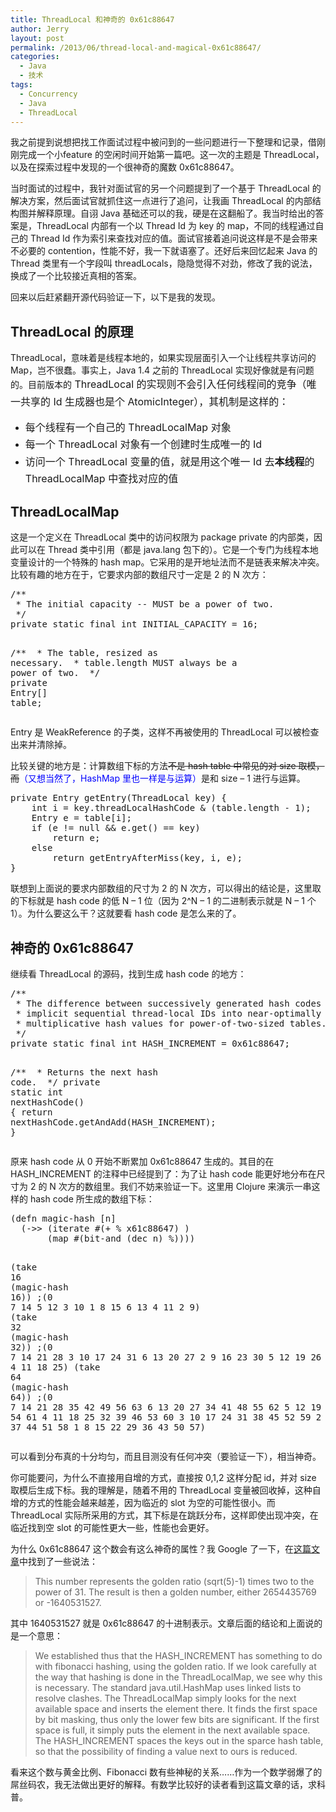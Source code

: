 ```yaml
---
title: ThreadLocal 和神奇的 0x61c88647
author: Jerry
layout: post
permalink: /2013/06/thread-local-and-magical-0x61c88647/
categories:
  - Java
  - 技术
tags:
  - Concurrency
  - Java
  - ThreadLocal
---
```

我之前提到说想把找工作面试过程中被问到的一些问题进行一下整理和记录，借刚刚完成一个小feature 的空闲时间开始第一篇吧。这一次的主题是 ThreadLocal，以及在探索过程中发现的一个很神奇的魔数 0x61c88647。

当时面试的过程中，我针对面试官的另一个问题提到了一个基于 ThreadLocal 的解决方案，然后面试官就抓住这一点进行了追问，让我画 ThreadLocal 的内部结构图并解释原理。自诩 Java 基础还可以的我，硬是在这翻船了。我当时给出的答案是，ThreadLocal 内部有一个以 Thread Id 为 key 的 map，不同的线程通过自己的 Thread Id 作为索引来查找对应的值。面试官接着追问说这样是不是会带来不必要的 contention，性能不好，我一下就语塞了。还好后来回忆起来 Java 的 Thread 类里有一个字段叫 threadLocals，隐隐觉得不对劲，修改了我的说法，换成了一个比较接近真相的答案。

回来以后赶紧翻开源代码验证一下，以下是我的发现。

## ThreadLocal 的原理

ThreadLocal，意味着是线程本地的，如果实现层面引入一个让线程共享访问的 Map，岂不很蠢。事实上，Java 1.4 之前的 ThreadLocal 实现好像就是有问题的。目前版本的<span style="line-height: 1.714285714; font-size: 1rem;"> ThreadLocal 的实现则不会引入任何线程间的竞争（唯一共享的 Id 生成器也是个 AtomicInteger），其机制是这样的：</span>

*   <span style="line-height: 1.714285714; font-size: 1rem;">每个线程有一个自己的 ThreadLocalMap 对象</span>
*   <span style="line-height: 1.714285714; font-size: 1rem;">每一个 ThreadLocal 对象有一个创建时生成唯一的 Id</span>
*   <span style="line-height: 1.714285714; font-size: 1rem;">访问一个 ThreadLocal 变量的值，就是用这个唯一 Id 去<strong>本线程</strong>的 ThreadLocalMap 中查找对应的值</span>

## ThreadLocalMap

这是一个定义在 ThreadLocal 类中的访问权限为 package private 的内部类，因此可以在 Thread 类中引用（都是 java.lang 包下的）。它是一个专门为线程本地变量设计的一个特殊的 hash map。它采用的是开地址法而不是链表来解决冲突。比较有趣的地方在于，它要求内部的数组尺寸一定是 2 的 N 次方：

<div class="highlight">
  <pre><span class="cm">/**</span>
<span class="cm"> * The initial capacity -- MUST be a power of two.</span>
<span class="cm"> */</span>
<span class="kd">private</span> <span class="kd">static</span> <span class="kd">final</span> <span class="kt">int</span> <span class="n">INITIAL_CAPACITY</span> <span class="o">=</span> <span class="mi">16</span><span class="o">;</span>

<span class="cm">/**</span>
<span class="cm"> * The table, resized as necessary.</span>
<span class="cm"> * table.length MUST always be a power of two.</span>
<span class="cm"> */</span>
<span class="kd">private</span> <span class="n">Entry</span><span class="o">[]</span> <span class="n">table</span><span class="o">;</span>
</pre>
</div>

Entry 是 WeakReference 的子类，这样不再被使用的 ThreadLocal 可以被检查出来并清除掉。

比较关键的地方是：计算数组下标的方法<del>不是 hash table 中常见的对 size 取模，而</del><span style="color: #0000ff;">（又想当然了，HashMap 里也一样是与运算）</span>是和 size &#8211; 1 进行与运算。

<div class="highlight">
  <pre><span class="kd">private</span> <span class="n">Entry</span> <span class="nf">getEntry</span><span class="o">(</span><span class="n">ThreadLocal</span> <span class="n">key</span><span class="o">)</span> <span class="o">{</span>
    <span class="kt">int</span> <span class="n">i</span> <span class="o">=</span> <span class="n">key</span><span class="o">.</span><span class="na">threadLocalHashCode</span> <span class="o">&</span> <span class="o">(</span><span class="n">table</span><span class="o">.</span><span class="na">length</span> <span class="o">-</span> <span class="mi">1</span><span class="o">);</span>
    <span class="n">Entry</span> <span class="n">e</span> <span class="o">=</span> <span class="n">table</span><span class="o">[</span><span class="n">i</span><span class="o">];</span>
    <span class="k">if</span> <span class="o">(</span><span class="n">e</span> <span class="o">!=</span> <span class="kc">null</span> <span class="o">&&</span> <span class="n">e</span><span class="o">.</span><span class="na">get</span><span class="o">()</span> <span class="o">==</span> <span class="n">key</span><span class="o">)</span>
        <span class="k">return</span> <span class="n">e</span><span class="o">;</span>
    <span class="k">else</span>
        <span class="k">return</span> <span class="nf">getEntryAfterMiss</span><span class="o">(</span><span class="n">key</span><span class="o">,</span> <span class="n">i</span><span class="o">,</span> <span class="n">e</span><span class="o">);</span>
<span class="o">}</span>
</pre>
</div>

联想到上面说的要求内部数组的尺寸为 2 的 N 次方，可以得出的结论是，这里取的下标就是 hash code 的低 N &#8211; 1 位（因为 2^N &#8211; 1 的二进制表示就是 N &#8211; 1 个 1）。为什么要这么干？这就要看 hash code 是怎么来的了。

## 神奇的 0x61c88647

继续看 ThreadLocal 的源码，找到生成 hash code 的地方：

<div class="highlight">
  <pre><span class="cm">/**</span>
<span class="cm"> * The difference between successively generated hash codes - turns</span>
<span class="cm"> * implicit sequential thread-local IDs into near-optimally spread</span>
<span class="cm"> * multiplicative hash values for power-of-two-sized tables.</span>
<span class="cm"> */</span>
<span class="kd">private</span> <span class="kd">static</span> <span class="kd">final</span> <span class="kt">int</span> <span class="n">HASH_INCREMENT</span> <span class="o">=</span> <span class="mh">0x61c88647</span><span class="o">;</span>

<span class="cm">/**</span>
<span class="cm"> * Returns the next hash code.</span>
<span class="cm"> */</span>
<span class="kd">private</span> <span class="kd">static</span> <span class="kt">int</span> <span class="nf">nextHashCode</span><span class="o">()</span> <span class="o">{</span>
    <span class="k">return</span> <span class="n">nextHashCode</span><span class="o">.</span><span class="na">getAndAdd</span><span class="o">(</span><span class="n">HASH_INCREMENT</span><span class="o">);</span>
<span class="o">}</span>
</pre>
</div>

原来 hash code 从 0 开始不断累加 0x61c88647 生成的。其目的在 HASH_INCREMENT 的注释中已经提到了：为了让 hash code 能更好地分布在尺寸为 2 的 N 次方的数组里。我们不妨来验证一下。这里用 Clojure 来演示一串这样的 hash code 所生成的数组下标：

<div class="highlight">
  <pre><span class="p">(</span><span class="kd">defn </span><span class="nv">magic-hash</span> <span class="p">[</span><span class="nv">n</span><span class="p">]</span>
  <span class="p">(</span><span class="nf">-&gt;&gt;</span> <span class="p">(</span><span class="nb">iterate </span><span class="o">#</span><span class="p">(</span><span class="nb">+ </span><span class="nv">%</span> <span class="mi"></span><span class="nv">x61c88647</span><span class="p">)</span> <span class="mi"></span><span class="p">)</span>
       <span class="p">(</span><span class="nb">map </span><span class="o">#</span><span class="p">(</span><span class="nb">bit-and </span><span class="p">(</span><span class="nb">dec </span><span class="nv">n</span><span class="p">)</span> <span class="nv">%</span><span class="p">))))</span>

<span class="p">(</span><span class="nb">take </span><span class="mi">16</span> <span class="p">(</span><span class="nf">magic-hash</span> <span class="mi">16</span><span class="p">))</span>
<span class="c1">;(0 7 14 5 12 3 10 1 8 15 6 13 4 11 2 9)</span>
<span class="p">(</span><span class="nb">take </span><span class="mi">32</span> <span class="p">(</span><span class="nf">magic-hash</span> <span class="mi">32</span><span class="p">))</span>
<span class="c1">;(0 7 14 21 28 3 10 17 24 31 6 13 20 27 2 9 16 23 30 5 12 19 26 1 8 15 22 29 4 11 18 25)</span>
<span class="p">(</span><span class="nb">take </span><span class="mi">64</span> <span class="p">(</span><span class="nf">magic-hash</span> <span class="mi">64</span><span class="p">))</span>
<span class="c1">;(0 7 14 21 28 35 42 49 56 63 6 13 20 27 34 41 48 55 62 5 12 19 26 33 40 47 54 61 4 11 18 25 32 39 46 53 60 3 10 17 24 31 38 45 52 59 2 9 16 23 30 37 44 51 58 1 8 15 22 29 36 43 50 57)</span>
</pre>
</div>

可以看到分布真的十分均匀，而且目测没有任何冲突（要验证一下），相当神奇。

你可能要问，为什么不直接用自增的方式，直接按 0,1,2 这样分配 id，并对 size 取模后生成下标。我的理解是，随着不用的 ThreadLocal 变量被回收掉，这种自增的方式的性能会越来越差，因为临近的 slot 为空的可能性很小。而 ThreadLocal 实际所采用的方式，其下标是在跳跃分布，这样即使出现冲突，在临近找到空 slot 的可能性更大一些，性能也会更好。

为什么 0x61c88647 这个数会有这么神奇的属性？我 Google 了一下，在<a href="http://www.javaspecialists.eu/archive/Issue164.html" target="_blank">这篇文章</a>中找到了一些说法：

> This number represents the golden ratio (sqrt(5)-1) times two to the power of 31. The result is then a golden number, either 2654435769 or -1640531527.

其中 1640531527 就是 0x61c88647 的十进制表示。文章后面的结论和上面说的是一个意思：

> We established thus that the HASH\_INCREMENT has something to do with fibonacci hashing, using the golden ratio. If we look carefully at the way that hashing is done in the ThreadLocalMap, we see why this is necessary. The standard java.util.HashMap uses linked lists to resolve clashes. The ThreadLocalMap simply looks for the next available space and inserts the element there. It finds the first space by bit masking, thus only the lower few bits are significant. If the first space is full, it simply puts the element in the next available space. The HASH\_INCREMENT spaces the keys out in the sparce hash table, so that the possibility of finding a value next to ours is reduced.

看来这个数与黄金比例、Fibonacci 数有些神秘的关系……作为一个数学弱爆了的屌丝码农，我无法做出更好的解释。有数学比较好的读者看到这篇文章的话，求科普。